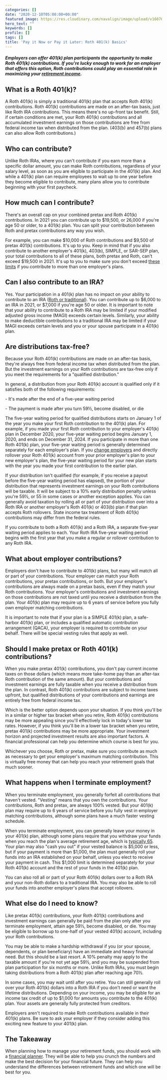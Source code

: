 ```yaml
---
categories: []
date: "2020-12-10T05:00:00+00:00"
featured_image: https://res.cloudinary.com/navalign/image/upload/v1607621017/money-2173148_1920_blt4rh.jpg
hero_text: ""
keywords: []
profile: []
tags: []
title: 'Pay it Now or Pay it Later: Roth 401(k) Basics'
---
```

##### Employers can offer 401(k) plan participants the opportunity to make Roth 401(k) contributions. If you're lucky enough to work for an employer that offers this option, Roth contributions could play an essential role in maximizing your [retirement income](https://navalign.com/updates/top-5-social-security-myths-debunked/).

## What is a Roth 401(k)?

A Roth 401(k) is simply a traditional 401(k) plan that accepts Roth 401(k) contributions. Roth 401(k) contributions are made on an after-tax basis, just like Roth IRA contributions. This means there's no up-front tax benefit. Still, if certain conditions are met, your Roth 401(k) contributions and all accumulated investment earnings on those contributions are free from federal income tax when distributed from the plan. (403(b) and 457(b) plans can also allow Roth contributions.)

## Who can contribute?

Unlike Roth IRAs, where you can't contribute if you earn more than a specific dollar amount, you can make Roth contributions, regardless of your salary level, as soon as you are eligible to participate in the 401(k) plan. And while a 401(k) plan can require employees to wait up to one year before they become eligible to contribute, many plans allow you to contribute beginning with your first paycheck.

## How much can I contribute?

There's an overall cap on your combined pretax and Roth 401(k) contributions. In 2021 you can contribute up to $19,500, or 26,000 if you're age 50 or older, to a 401(k) plan. You can split your contribution between Roth and pretax contributions any way you wish.

For example, you can make $10,000 of Roth contributions and $9,500 of pretax 401(k) contributions. It's up to you. Keep in mind that if you also contribute to another employer's 401(k), 403(b), SIMPLE, or SAR-SEP plan, your total contributions to all of these plans, both pretax and Roth, can't exceed $19,500 in 2021. It's up to you to make sure you don't exceed [these limits](https://navalign.com/updates/retirement-contribution-limits-for-2020/) if you contribute to more than one employer's plans.

## Can I also contribute to an IRA?

Yes. Your participation in a 401(k) plan has no impact on your ability to contribute to an IRA ([Roth or traditional](https://navalign.com/updates/traditional-vs-roth-ira-which-one-is-right-for-you/)). You can contribute up to $6,000 to an IRA in 2021, or $7,000 if you're age 50 or older. It is important to note that your ability to contribute to a Roth IRA may be limited if your modified adjusted gross income (MAGI) exceeds certain levels. Similarly, your ability to make deductible contributions to a traditional IRA may be limited if your MAGI exceeds certain levels and you or your spouse participate in a 401(k) plan.

## Are distributions tax-free?

Because your Roth 401(k) contributions are made on an after-tax basis, they're always free from federal income tax when distributed from the plan. But the investment earnings on your Roth contributions are tax-free only if you meet the requirements for a "qualified distribution."

In general, a distribution from your Roth 401(k) account is qualified only if it satisfies both of the following requirements:

\- It's made after the end of a five-year waiting period

\- The payment is made after you turn 59½, become disabled, or die

The five-year waiting period for qualified distributions starts on January 1 of the year you make your first Roth contribution to the 401(k) plan. For example, if you made your first Roth contribution to your employer's 401(k) plan in December 2020, your five-year waiting period begins January 1, 2020, and ends on December 31, 2024. If you participate in more than one Roth 401(k) plan, your five-year waiting period is generally determined separately for each employer's plan. If you [change employers](https://navalign.com/updates/what-to-do-with-your-401-k-if-you-change-jobs/) and directly rollover your Roth 401(k) account from your prior employer's plan to your new employer's plan, the five-year waiting period for your new plan starts with the year you made your first contribution to the earlier plan.

If your distribution isn't qualified (for example, if you receive a payout before the five-year waiting period has elapsed), the portion of your distribution that represents investment earnings on your Roth contributions will be taxable. It will be subject to a 10% early distribution penalty unless you're 59½, or 55 in some cases or another exception applies. You can generally avoid taxation by rolling all or part of your distribution over into a Roth IRA or another employer's Roth 401(k) or 403(b) plan if that plan accepts Roth rollovers. State income tax treatment of Roth 401(k) contributions may differ from the federal rules.

If you contribute to both a Roth 401(k) and a Roth IRA, a separate five-year waiting period applies to each. Your Roth IRA five-year waiting period begins with the first year that you make a regular or rollover contribution to any Roth IRA.

## What about employer contributions?

Employers don't have to contribute to 401(k) plans, but many will match all or part of your contributions. Your employer can match your Roth contributions, your pretax contributions, or both. But your employer's contributions are always made on a pretax basis, even if they match your Roth contributions. Your employer's contributions and investment earnings on those contributions are not taxed until you receive a distribution from the plan. Your 401(k) plan may require up to 6 years of service before you fully own employer matching contributions.

It is important to note that if your plan is a SIMPLE 401(k) plan, a safe-harbor 401(k) plan, or includes a qualified automatic contribution arrangement (QACA), your employer is required to contribute on your behalf. There will be special vesting rules that apply as well.

## Should I make pretax or Roth 401(k) contributions?

When you make pretax 401(k) contributions, you don't pay current income taxes on those dollars (which means more take-home pay than an after-tax Roth contribution of the same amount). But your contributions and investment earnings are fully taxable when you receive a distribution from the plan. In contrast, Roth 401(k) contributions are subject to income taxes upfront, but qualified distributions of your contributions and earnings are entirely free from federal income tax.

Which is the better option depends upon your situation. If you think you'll be in a similar or higher tax bracket when you retire, Roth 401(k) contributions may be more appealing since you'll effectively lock in today's lower tax rates. However, if you think you'll be in a lower tax bracket when you retire, pretax 401(k) contributions may be more appropriate. Your investment horizon and projected investment results are also important factors. A financial professional can help you determine which course is best for you.

Whichever you choose, Roth or pretax, make sure you contribute as much as necessary to get your employer's maximum matching contribution. This is virtually free money that can help you reach your retirement goals that much sooner.

## What happens when I terminate employment?

When you terminate employment, you generally forfeit all contributions that haven't vested. "Vesting" means that you own the contributions. Your contributions, Roth and pretax, are always 100% vested. But your 401(k) plan may require up to 6 years of service before you fully vest in employer matching contributions, although some plans have a much faster vesting schedule.

When you terminate employment, you can generally leave your money in your 401(k) plan, although some plans require that you withdraw your funds when you reach the plan's average retirement age, which is [typically 65](https://navalign.com/updates/how-to-retire-before-60/). Your plan may also "cash you out" if your vested balance is $5,000 or less, but if your payment is more than $1,000, the plan must generally roll your funds into an IRA established on your behalf, unless you elect to receive your payment in cash. This $1,000 limit is determined separately for your Roth 401(k) account and the rest of your funds in the 401(k) plan.

You can also roll all or part of your Roth 401(k) dollars over to a Roth IRA and your non-Roth dollars to a traditional IRA. You may also be able to roll your funds into another employer's plans that accept rollovers.

## What else do I need to know?

Like pretax 401(k) contributions, your Roth 401(k) contributions and investment earnings can generally be paid from the plan only after you terminate employment, attain age 59½, become disabled, or die. You may be eligible to borrow up to one-half of your vested 401(k) account, including your Roth contributions.

You may be able to make a hardship withdrawal if you (or your spouse, dependents, or plan beneficiary) have an immediate and heavy financial need. But this should be a last resort. A 10% penalty may apply to the taxable amount if you're not yet age 59½, and you may be suspended from plan participation for six months or more. Unlike Roth IRAs, you must begin taking distributions from a Roth 401(k) plan after reaching age 70½.

In some cases, you may wait until after you retire. You can still generally roll over your Roth 401(k) dollars into a Roth IRA if you don't need or want the lifetime distributions. Depending on your income, you may be eligible for an income tax credit of up to $1,000 for amounts you contribute to the 401(k) plan. Your assets are generally fully protected from creditors.

Employers aren't required to make Roth contributions available in their 401(k) plans. Be sure to ask your employer if they consider adding this exciting new feature to your 401(k) plan.

## The Takeaway

When planning how to manage your retirement funds, you should work with a [financial planner](https://navalign.com/what-we-do/fiduciary-financial-planning/). They will be able to help you crunch the numbers and make the best decision for your financial future. They can help you understand the differences between retirement funds and which one will be best for you.